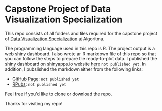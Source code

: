 # Capstone Project of Data Visualization Specialization

This repo consists of all folders and files required for the capstone project of [Data Visualization Specialization](https://algorit.ma/data-visualization-specialization/) at Algoritma.

The programming language used in this repo is R. The project output is a web shiny dashboard. I also wrote an R markdown file of this repo so that you can follow the steps to prepare the ready-to-plot data. I published the shiny dashboard on shinyapps.io website [here](https://utomoreza.shinyapps.io/) `not published yet`. In addition, I pubslished the markdown either from the following links:

* [GitHub Page](https://utomoreza.github.io/DV_Capstone/): `not published yet`
* [RPubs](https://rpubs.com/utomoreza/DV_Capstone): `not published yet`

Feel free if you'd like to clone or download the repo.

Thanks for visiting my repo!
